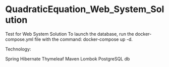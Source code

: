 # QuadraticEquation_Web_System_Solution
Test for Web System Solution
To launch the database, run the docker-compose.yml file with the command: docker-compose up -d.

Technology:

Spring
Hibernate
Thymeleaf
Maven
Lombok
PostgreSQL db
